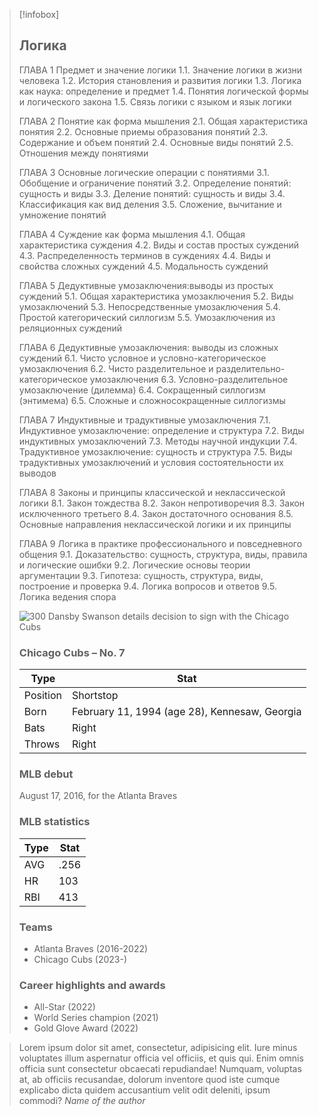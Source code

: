 > [!infobox]
>
> ## Логика
> 
> ГЛАВА 1 Предмет и значение логики
> 1.1. Значение логики в жизни человека
> 1.2. История становления и развития логики
> 1.3. Логика как наука: определение и предмет
> 1.4. Понятия логической формы и логического закона
> 1.5. Связь логики с языком и язык логики
> 
> ГЛАВА 2 Понятие как форма мышления
> 2.1. Общая характеристика понятия
> 2.2. Основные приемы образования понятий
> 2.3. Содержание и объем понятий
> 2.4. Основные виды понятий
> 2.5. Отношения между понятиями
> 
> ГЛАВА 3 Основные логические операции с понятиями
> 3.1. Обобщение и ограничение понятий
> 3.2. Определение понятий: сущность и виды
> 3.3. Деление понятий: сущность и виды
> 3.4. Классификация как вид деления
> 3.5. Сложение, вычитание и умножение понятий
> 
> ГЛАВА 4 Суждение как форма мышления
> 4.1. Общая характеристика суждения
> 4.2. Виды и состав простых суждений
> 4.3. Распределенность терминов в суждениях
> 4.4. Виды и свойства сложных суждений
> 4.5. Модальность суждений
> 
> ГЛАВА 5 Дедуктивные умозаключения:выводы из простых суждений
> 5.1. Общая характеристика умозаключения
> 5.2. Виды умозаключений
> 5.3. Непосредственные умозаключения
> 5.4. Простой категорический силлогизм
> 5.5. Умозаключения из реляционных суждений
> 
> ГЛАВА 6 Дедуктивные умозаключения: выводы из сложных суждений
> 6.1. Чисто условное и условно-категорическое умозаключения
> 6.2. Чисто разделительное и разделительно-категорическое умозаключения
> 6.3. Условно-разделительное умозаключение (дилемма)
> 6.4. Сокращенный силлогизм (энтимема)
> 6.5. Сложные и сложносокращенные силлогизмы
> 
> ГЛАВА 7 Индуктивные и традуктивные умозаключения
> 7.1. Индуктивное умозаключение: определение и структура
> 7.2. Виды индуктивных умозаключений
> 7.3. Методы научной индукции
> 7.4. Традуктивное умозаключение: сущность и структура
> 7.5. Виды традуктивных умозаключений и условия состоятельности их выводов
> 
> ГЛАВА 8 Законы и принципы классической и неклассической логики
> 8.1. Закон тождества
> 8.2. Закон непротиворечия
> 8.3. Закон исключенного третьего
> 8.4. Закон достаточного основания
> 8.5. Основные направления неклассической логики и их принципы
> 
> ГЛАВА 9 Логика в практике профессионального и повседневного общения
> 9.1. Доказательство: сущность, структура, виды, правила и логические ошибки
> 9.2. Логические основы теории аргументации
> 9.3. Гипотеза: сущность, структура, виды, построение и проверка
> 9.4. Логика вопросов и ответов
> 9.5. Логика ведения спора
> 
>
> ![300](https://catalog.detmir.st/media/puxxxq1tJzJKVlPuavtN6tws8u92PSxattvzu9rI1y8=?preset=site_product_gallery_r1500)
> Dansby Swanson details decision to sign with the Chicago Cubs
>
> ### Chicago Cubs – No. 7
>
> | Type     | Stat                                          |
> | -------- | --------------------------------------------- |
> | Position | Shortstop                                     |
> | Born     | February 11, 1994 (age 28), Kennesaw, Georgia |
> | Bats     | Right                                         |
> | Throws   | Right                                         |
>
> ### MLB debut
>
> August 17, 2016, for the Atlanta Braves
>
> ### MLB statistics
>
> | Type | Stat |
> | ---- | ---- |
> | AVG  | .256 |
> | HR   | 103  |
> | RBI  | 413  |
>
> ### Teams
>
> - Atlanta Braves (2016-2022)
> - Chicago Cubs (2023-)
>
> ### Career highlights and awards
>
> - All-Star (2022)
> - World Series champion (2021)
> - Gold Glove Award (2022)




> Lorem ipsum dolor sit amet, consectetur, adipisicing elit. Iure minus voluptates illum aspernatur officia vel officiis, et quis qui. Enim omnis officia sunt consectetur obcaecati repudiandae! Numquam, voluptas at, ab officiis recusandae, dolorum inventore quod iste cumque explicabo dicta quidem accusantium velit odit deleniti, ipsum commodi?
> <cite>Name of the author</cite>